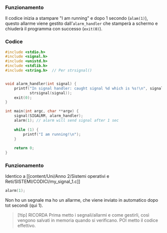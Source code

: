 ### Funzionamento
Il codice inizia a stampare "I am running" e dopo 1 secondo (`alam(1)`), questo allarme viene gestito dall'`alarm_handler` che stamperà a schermo e chiuderà il programma con successo (`exit(0)`).

### Codice
```c
#include <stdio.h>
#include <signal.h>
#include <unistd.h>
#include <stdlib.h>
#include <string.h>  // Per strsignal()


void alarm_handler(int signal) {
    printf("In signal handler: caught signal %d which is %s!\n", signal, 
           strsignal(signal));
    exit(0);
}

int main(int argc, char **argv) {
    signal(SIGALRM, alarm_handler);
    alarm(1); // alarm will send signal after 1 sec
	
    while (1) {
        printf("I am running!\n");
    }
	
    return 0;
}
```


### Funzionamento
Identico a [[content/Uni/Anno 2/Sistemi operativi e Reti/SISTEMI/CODICI/my_signal_1.c]]

```c
alarm(1);
```
Non ho un segnale ma ho un allarme, che viene inviato in automatico dopo tot secondi (qui 1).

>[!tip] RICORDA
>Prima metto i segnali/allarmi e come gestirli, così vengono salvati in memoria quando si verificano.
>POI metto il codice effettivo.

